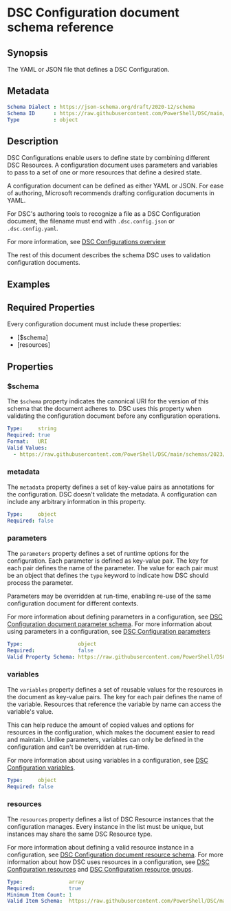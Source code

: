 # DSC Configuration document schema reference

## Synopsis

The YAML or JSON file that defines a DSC Configuration.

## Metadata

```yaml
Schema Dialect : https://json-schema.org/draft/2020-12/schema
Schema ID      : https://raw.githubusercontent.com/PowerShell/DSC/main/schemas/2023/08/config/document.json
Type           : object
```

## Description

DSC Configurations enable users to define state by combining different DSC Resources. A
configuration document uses parameters and variables to pass to a set of one or more resources that
define a desired state.

A configuration document can be defined as either YAML or JSON. For ease of authoring, Microsoft
recommends drafting configuration documents in YAML.

For DSC's authoring tools to recognize a file as a DSC Configuration document, the filename must
end with `.dsc.config.json` or `.dsc.config.yaml`.

For more information, see [DSC Configurations overview][01]

The rest of this document describes the schema DSC uses to validation configuration documents.

## Examples

<!-- To-Do -->

## Required Properties

Every configuration document must include these properties:

- [$schema]
- [resources]

## Properties

### $schema

The `$schema` property indicates the canonical URI for the version of this schema that the document
adheres to. DSC uses this property when validating the configuration document before any
configuration operations.

```yaml
Type:     string
Required: true
Format:   URI
Valid Values:
  - https://raw.githubusercontent.com/PowerShell/DSC/main/schemas/2023/08/config/document.json
```

### metadata

The `metadata` property defines a set of key-value pairs as annotations for the configuration. DSC
doesn't validate the metadata. A configuration can include any arbitrary information in this
property.

```yaml
Type:     object
Required: false
```

### parameters

The `parameters` property defines a set of runtime options for the configuration. Each parameter is
defined as key-value pair. The key for each pair defines the name of the parameter. The value for
each pair must be an object that defines the `type` keyword to indicate how DSC should process the
parameter.

Parameters may be overridden at run-time, enabling re-use of the same configuration document for
different contexts.

For more information about defining parameters in a configuration, see
[DSC Configuration document parameter schema][02]. For more information about using parameters in a
configuration, see [DSC Configuration parameters][03]

```yaml
Type:                  object
Required:              false
Valid Property Schema: https://raw.githubusercontent.com/PowerShell/DSC/main/schemas/2023/08/config/document.parameter.json
```

### variables

The `variables` property defines a set of reusable values for the resources in the document as
key-value pairs. The key for each pair defines the name of the variable. Resources that reference
the variable by name can access the variable's value.

This can help reduce the amount of copied values and options for resources in the configuration,
which makes the document easier to read and maintain. Unlike parameters, variables can only be
defined in the configuration and can't be overridden at run-time.

For more information about using variables in a configuration, see
[DSC Configuration variables][04].

```yaml
Type:     object
Required: false
```

### resources

The `resources` property defines a list of DSC Resource instances that the configuration manages.
Every instance in the list must be unique, but instances may share the same DSC Resource type.

For more information about defining a valid resource instance in a configuration, see
[DSC Configuration document resource schema][05]. For more information about how DSC uses resources
in a configuration, see [DSC Configuration resources][06] and
[DSC Configuration resource groups][07].

```yaml
Type:               array
Required:           true
Minimum Item Count: 1
Valid Item Schema:  https://raw.githubusercontent.com/PowerShell/DSC/main/schemas/2023/08/config/document.resource.json
```

[01]: ../../../configurations/overview.md
[02]: parameter.md
[03]: ../../../configurations/parameters.md
[04]: ../../../configurations/variables.md
[05]: resource.md
[06]: ../../../configurations/resources.md
[07]: ../../../configurations/resource-groups.md
